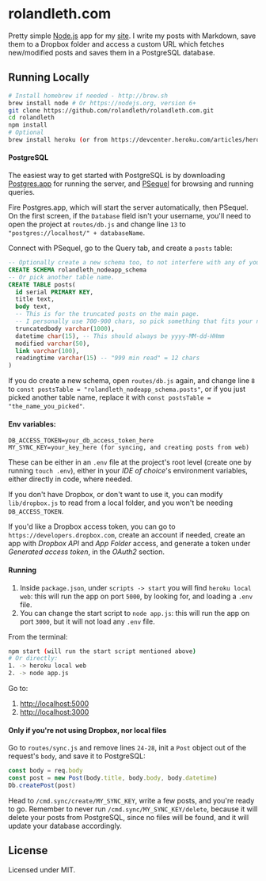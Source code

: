 # rolandleth.com

Pretty simple [Node.js](http://www.nodejs.org/) app for my [site](https://rolandleth.com). I write my posts with Markdown, save them to a Dropbox folder and access a custom URL which fetches new/modified posts and saves them in a PostgreSQL database.

## Running Locally

```bash
# Install homebrew if needed - http://brew.sh
brew install node # Or https://nodejs.org, version 6+
git clone https://github.com/rolandleth/rolandleth.com.git
cd rolandleth
npm install
# Optional
brew install heroku (or from https://devcenter.heroku.com/articles/heroku-command-line)
```

#### PostgreSQL

The easiest way to get started with PostgreSQL is by downloading [Postgres.app](http://postgresapp.com) for running the server, and [PSequel](http://www.psequel.com) for browsing and running queries.

Fire Postgres.app, which will start the server automatically, then PSequel. On the first screen, if the `Database` field isn't your username, you'll need to open the project at `routes/db.js` and change line `13` to `"postgres://localhost/" + databaseName`.

Connect with PSequel, go to the Query tab, and create a `posts` table:

```sql
-- Optionally create a new schema too, to not interfere with any of your other tables.
CREATE SCHEMA rolandleth_nodeapp_schema
-- Or pick another table name.
CREATE TABLE posts(
  id serial PRIMARY KEY,
  title text,
  body text,
  -- This is for the truncated posts on the main page.
  -- I personally use 700-900 chars, so pick something that fits your needs.
  truncatedbody varchar(1000),
  datetime char(15), -- This should always be yyyy-MM-dd-HHmm
  modified varchar(50),
  link varchar(100),
  readingtime varchar(15) -- "999 min read" = 12 chars
)
```

If you do create a new schema, open `routes/db.js` again, and change line `8` to `const postsTable = "rolandleth_nodeapp_schema.posts"`, or if you just picked another table name, replace it with `const postsTable = "the_name_you_picked"`.

#### Env variables:

```text
DB_ACCESS_TOKEN=your_db_access_token_here
MY_SYNC_KEY=your_key_here (for syncing, and creating posts from web)
```

These can be either in an `.env` file at the project's root level (create one by running `touch .env`), either in your *IDE of choice*'s environment variables, either directly in code, where needed.

If you don't have Dropbox, or don't want to use it, you can modify `lib/dropbox.js` to read from a local folder, and you won't be needing `DB_ACCESS_TOKEN`.

If you'd like a Dropbox access token, you can go to `https://developers.dropbox.com`, create an account if needed, create an app with *Dropbox API* and *App Folder* access, and generate a token under *Generated access token*, in the *OAuth2* section.

#### Running

1. Inside `package.json`, under `scripts -> start` you will find `heroku local web`: this will run the app on port `5000`, by looking for, and loading a `.env` file.
2. You can change the start script to `node app.js`: this will run the app on port `3000`, but it will not load any `.env` file.

From the terminal:

```bash
npm start (will run the start script mentioned above)
# Or directly:
1. -> heroku local web
2. -> node app.js
```

Go to:

1. [http://localhost:5000](http://localhost:5000)
2. [http://localhost:3000](http://localhost:3000)

#### Only if you're not using Dropbox, nor local files

Go to `routes/sync.js` and remove lines `24-28`, init a `Post` object out of the request's `body`, and save it to PostgreSQL:

```js
const body = req.body
const post = new Post(body.title, body.body, body.datetime)
Db.createPost(post)
```

Head to `/cmd.sync/create/MY_SYNC_KEY`, write a few posts, and you're ready to go. Remember to never run `/cmd.sync/MY_SYNC_KEY/delete`, because it will delete your posts from PostgreSQL, since no files will be found, and it will update your database accordingly.

## License
Licensed under MIT.
